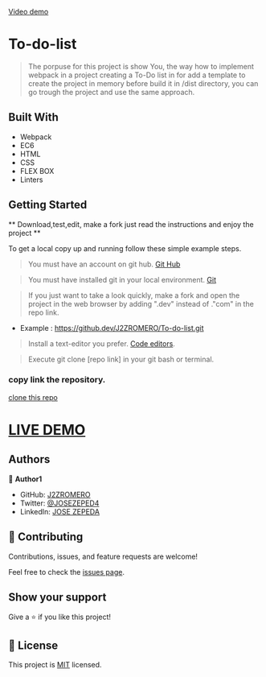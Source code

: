 [Video demo](https://user-images.githubusercontent.com/63516282/226730974-b9a3ea8f-1d25-4b3d-8a77-37d74f497f87.mp4)

# To-do-list


> The porpuse for this project is show You, the way how to implement webpack in a project creating a To-Do list in for add a template to create the project in memory before build it in /dist directory, you can go trough the project and use the same approach.

## Built With

- Webpack
- EC6
- HTML
- CSS
- FLEX BOX
- Linters


## Getting Started

** Download,test,edit, make a fork  just read the instructions and enjoy the project **

To get a local copy up and running follow these simple example steps.

> You must have an account on git hub. [Git Hub](https://github.com/)

> You must have installed git in your local environment. [Git](https://git-scm.com/download/win)

> If you just want to take a look quickly, make a fork and open the project in the web browser by adding ".dev" instead of ."com" in the repo link.
- Example : https://github.dev/J2ZROMERO/To-do-list.git

> Install a text-editor you prefer. [Code editors](https://desarrolloweb.com/colecciones/editores-codigo).

> Execute git clone [repo link] in your git bash or terminal.

### copy link the repository.

[clone this repo](https://github.com/J2ZROMERO/To-do-list.git)

# [LIVE DEMO](https://j2zromero.github.io/To-do-list/dist/)

## Authors

👤 **Author1**

- GitHub: [J2ZROMERO](https://github.com/J2ZROMERO)
- Twitter: [@JOSEZEPED4](https://twitter.com/JOSEZEPED4)
- LinkedIn: [JOSE ZEPEDA](https://www.linkedin.com/in/jose-zepeda-733ab91ab/)


## 🤝 Contributing

Contributions, issues, and feature requests are welcome!

Feel free to check the [issues page](../../issues/).

## Show your support

Give a ⭐️ if you like this project!



## 📝 License

This project is [MIT](./LICENSE) licensed.
